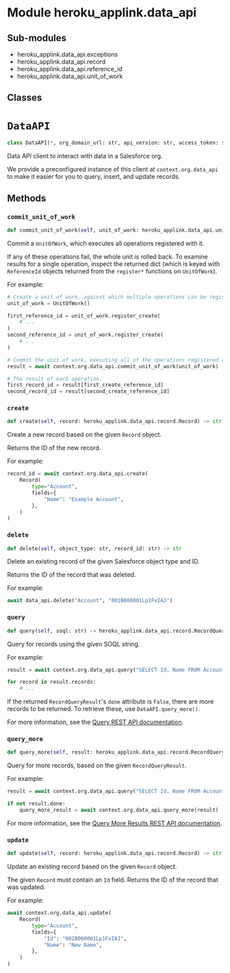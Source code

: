 Module heroku_applink.data_api
==============================

Sub-modules
-----------

* heroku_applink.data_api.exceptions
* heroku_applink.data_api.record
* heroku_applink.data_api.reference_id
* heroku_applink.data_api.unit_of_work

Classes
-------

<!-- python-dataapi.md -->
# `DataAPI`

```python
class DataAPI(*, org_domain_url: str, api_version: str, access_token: str, session: heroku_applink.session.Session)
```
Data API client to interact with data in a Salesforce org.

We provide a preconfigured instance of this client at `context.org.data_api`
to make it easier for you to query, insert, and update records.

## Methods

### `commit_unit_of_work`

```python
def commit_unit_of_work(self, unit_of_work: heroku_applink.data_api.unit_of_work.UnitOfWork) ‑> dict[heroku_applink.data_api.reference_id.ReferenceId, str]
```
Commit a `UnitOfWork`, which executes all operations registered with it.

If any of these operations fail, the whole unit is rolled back. To examine results for a
single operation, inspect the returned dict (which is keyed with `ReferenceId` objects
returned from the `register*` functions on `UnitOfWork`).

For example:

```python
# Create a unit of work, against which multiple operations can be registered.
unit_of_work = UnitOfWork()

first_reference_id = unit_of_work.register_create(
    # ...
)
second_reference_id = unit_of_work.register_create(
    # ...
)

# Commit the unit of work, executing all of the operations registered above.
result = await context.org.data_api.commit_unit_of_work(unit_of_work)

# The result of each operation.
first_record_id = result[first_create_reference_id]
second_record_id = result[second_create_reference_id]
```

### `create`

```python
def create(self, record: heroku_applink.data_api.record.Record) ‑> str
```
Create a new record based on the given `Record` object.

Returns the ID of the new record.

For example:

```python
record_id = await context.org.data_api.create(
    Record(
        type="Account",
        fields={
            "Name": "Example Account",
        },
    )
)
```

### `delete`

```python
def delete(self, object_type: str, record_id: str) ‑> str
```
Delete an existing record of the given Salesforce object type and ID.

Returns the ID of the record that was deleted.

For example:

```python
await data_api.delete("Account", "001B000001Lp1FxIAJ")
```

### `query`

```python
def query(self, soql: str) ‑> heroku_applink.data_api.record.RecordQueryResult
```
Query for records using the given SOQL string.

For example:

```python
result = await context.org.data_api.query("SELECT Id, Name FROM Account")

for record in result.records:
    # ...
```

If the returned `RecordQueryResult`'s `done` attribute is `False`, there are more
records to be returned. To retrieve these, use `DataAPI.query_more()`.

For more information, see the [Query REST API documentation](https://developer.salesforce.com/docs/atlas.en-us.api_rest.meta/api_rest/resources_query.htm).

### `query_more`

```python
def query_more(self, result: heroku_applink.data_api.record.RecordQueryResult) ‑> heroku_applink.data_api.record.RecordQueryResult
```
Query for more records, based on the given `RecordQueryResult`.

For example:

```python
result = await context.org.data_api.query("SELECT Id, Name FROM Account")

if not result.done:
    query_more_result = await context.org.data_api.query_more(result)
```

For more information, see the [Query More Results REST API documentation](https://developer.salesforce.com/docs/atlas.en-us.api_rest.meta/api_rest/resources_query_more_results.htm).

### `update`

```python
def update(self, record: heroku_applink.data_api.record.Record) ‑> str
```
Update an existing record based on the given `Record` object.

The given `Record` must contain an `Id` field. Returns the ID of the record that was updated.

For example:

```python
await context.org.data_api.update(
    Record(
        type="Account",
        fields={
            "Id": "001B000001Lp1FxIAJ",
            "Name": "New Name",
        },
    )
)
```
